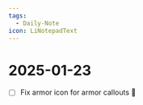 ```yaml
---
tags:
  - Daily-Note
icon: LiNotepadText
---
```


# 2025-01-23

- [ ] Fix armor icon for armor callouts 🔽
